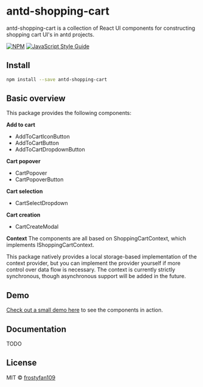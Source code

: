 # antd-shopping-cart
antd-shopping-cart is a collection of React UI components for constructing shopping cart UI's in antd projects.

[![NPM](https://img.shields.io/npm/v/antd-shopping-cart.svg)](https://www.npmjs.com/package/antd-shopping-cart) [![JavaScript Style Guide](https://img.shields.io/badge/code_style-standard-brightgreen.svg)](https://standardjs.com)

## Install

```bash
npm install --save antd-shopping-cart
```

## Basic overview
This package provides the following components:

**Add to cart**

- AddToCartIconButton
- AddToCartButton
- AddToCartDropdownButton

**Cart popover**
- CartPopover
- CartPopoverButton

**Cart selection**
- CartSelectDropdown

**Cart creation**
- CartCreateModal

**Context**
The components are all based on ShoppingCartContext, which implements IShoppingCartContext.

This package natively provides a local storage-based implementation of the context provider, but you can implement the provider yourself if more control over data flow is necessary. The context is currently strictly synchronous, though asynchronous support will be added in the future. 

## Demo
[Check out a small demo here](https://frostyfan109.github.io/antd-shopping-cart/) to see the components in action.

## Documentation
TODO

## License

MIT © [frostyfan109](https://github.com/frostyfan109)
